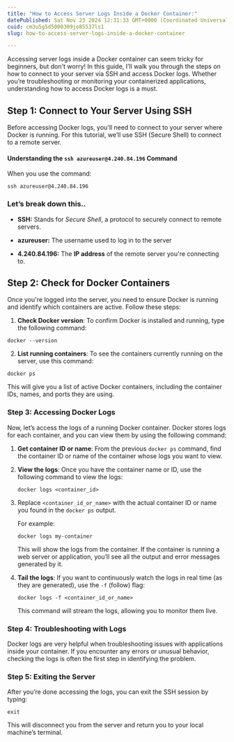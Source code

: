 ```yaml
---
title: "How to Access Server Logs Inside a Docker Container:"
datePublished: Sat Nov 23 2024 12:31:33 GMT+0000 (Coordinated Universal Time)
cuid: cm3u5g5d5000309jo85537ls1
slug: how-to-access-server-logs-inside-a-docker-container

---
```


Accessing server logs inside a Docker container can seem tricky for beginners, but don't worry! In this guide, I’ll walk you through the steps on how to connect to your server via SSH and access Docker logs. Whether you’re troubleshooting or monitoring your containerized applications, understanding how to access Docker logs is a must.

## Step 1: Connect to Your Server Using SSH

Before accessing Docker logs, you'll need to connect to your server where Docker is running. For this tutorial, we’ll use SSH (Secure Shell) to connect to a remote server.

#### **Understanding the** `ssh azureuser@4.240.84.196` Command

When you use the command:

```plaintext
ssh azureuser@4.240.84.196
```

### **Let’s break down this..**

* **SSH:** Stands for *Secure Shell*, a protocol to securely connect to remote servers.
    
* **azureuser:** The username used to log in to the server
    
* **4.240.84.196:** The **IP address** of the remote server you're connecting to.
    

## Step 2: Check for Docker Containers

Once you're logged into the server, you need to ensure Docker is running and identify which containers are active. Follow these steps:

1. **Check Docker version**: To confirm Docker is installed and running, type the following command:
    

```plaintext
docker --version
```

2. **List running containers**: To see the containers currently running on the server, use this command:
    

```plaintext
docker ps
```

This will give you a list of active Docker containers, including the container IDs, names, and ports they are using.

### Step 3: Accessing Docker Logs

Now, let’s access the logs of a running Docker container. Docker stores logs for each container, and you can view them by using the following command:

1. **Get container ID or name**: From the previous `docker ps` command, find the container ID or name of the container whose logs you want to view.
    
2. **View the logs**: Once you have the container name or ID, use the following command to view the logs:
    
    ```plaintext
    docker logs <container_id>
    ```
    
3. Replace `<container_id_or_name>` with the actual container ID or name you found in the `docker ps` output.
    
    For example:
    
    ```plaintext
    docker logs my-container
    ```
    
    This will show the logs from the container. If the container is running a web server or application, you’ll see all the output and error messages generated by it.
    
4. **Tail the logs**: If you want to continuously watch the logs in real time (as they are generated), use the `-f` (follow) flag:
    
    ```plaintext
    docker logs -f <container_id_or_name>
    ```
    
    This command will stream the logs, allowing you to monitor them live.
    

### Step 4: Troubleshooting with Logs

Docker logs are very helpful when troubleshooting issues with applications inside your container. If you encounter any errors or unusual behavior, checking the logs is often the first step in identifying the problem.

### Step 5: Exiting the Server

After you’re done accessing the logs, you can exit the SSH session by typing:

```plaintext
exit
```

This will disconnect you from the server and return you to your local machine’s terminal.